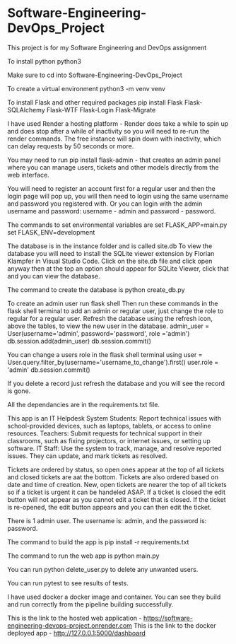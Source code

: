 # Software-Engineering-DevOps_Project
This project is for my Software Engineering and DevOps assignment

To install python
python3

Make sure to cd into Software-Engineering-DevOps_Project

To create a virtual environment
python3 -m venv venv

To install Flask and other required packages
pip install Flask Flask-SQLAlchemy Flask-WTF Flask-Login Flask-Migrate

I have used Render a hosting platform - Render does take a while to spin up and does stop after a while of inactivity so you will need to re-run the render commands. The free instance will spin down with inactivity, which can delay requests by 50 seconds or more.

You may need to run
pip install flask-admin - that creates an admin panel where you can manage users, tickets and other models directly from the web interface.

You will need to register an account first for a regular user and then the login page will pop up, you will then need to login using the same username and password you registered with. Or you can login with the admin username and password: username - admin and password - password.

The commands to set environmental variables are 
set FLASK_APP=main.py
set FLASK_ENV=development

The database is in the instance folder and is called site.db
To view the database you will need to install the SQLite viewer extension by Florian Klampfer in Visual Studio Code. Click on the site.db file and click open anyway then at the top an option should appear for SQLite Viewer, click that and you can view the database.

The command to create the database is python create_db.py

To create an admin user run
flask shell
Then run these commands in the flask shell terminal to add an admin or regular user, just change the role to regular for a regular user. Refresh the database using the refresh icon, above the tables, to view the new user in the database.
admin_user = User(username='admin', password='password', role
='admin')
db.session.add(admin_user)
db.session.commit() 

You can change a users role in the flask shell terminal using
user = User.query.filter_by(username='username_to_change').first()
user.role = 'admin'
db.session.commit()

If you delete a record just refresh the database and you will see the record is gone.

All the dependancies are in the requirements.txt file.

This app is an IT Helpdesk System
Students: Report technical issues with school-provided devices, such as laptops, tablets, or access to online resources.
Teachers: Submit requests for technical support in their classrooms, such as fixing projectors, or internet issues, or setting up software.
IT Staff: Use the system to track, manage, and resolve reported issues. They can update, and mark tickets as resolved.

Tickets are ordered by status, so open ones appear at the top of all tickets and closed tickets are aat the bottom. 
Tickets are also ordered based on date and time of creation. New, open tickets are nearer the top of all tickets so if a ticket is urgent it can be handeled ASAP.
If a ticket is closed the edit button will not appear as you cannot edit a ticket that is closed. If the ticket is re-opened, the edit button appears and you can then edit the ticket.

There is 1 admin user. The username is: admin, and the password is: password.

The command to build the app is
pip install -r requirements.txt

The command to run the web app is 
python main.py

You can run python delete_user.py to delete any unwanted users.

You can run pytest to see results of tests.

I have used docker a docker image and container. You can see they build and run correctly from the pipeline building successfully.

This is the link to the hosted web application - https://software-engineering-devops-project.onrender.com
This is the link to the docker deployed app - http://127.0.0.1:5000/dashboard
